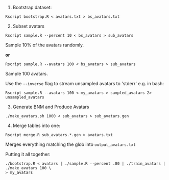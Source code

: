 
1. Bootstrap dataset:

  ``` 
  Rscript bootstrap.R < avatars.txt > bs_avatars.txt
  ```

2. Subset avatars 

  ```
  Rscript sample.R --percent 10 < bs_avatars > sub_avatars
  ```

  Sample 10% of the avatars randomly.

  **or**

  ```
  Rscript sample.R --avatars 100 < bs_avatars > sub_avatars
  ```

  Sample 100 avatars.

  Use the `--inverse` flag to stream unsampled avatars to 'stderr' e.g.
  in bash:

  ```
  Rscript sample.R --avatars 100 < my_avatars > sampled_avatars 2> unsampled_avatars
  ```


3. Generate BNM and Produce Avatars 

  ```
  ./make_avatars.sh 1000 < sub_avatars > sub_avatars.gen
  ```

4. Merge tables into one:

  ```
  Rscript merge.R sub_avatars.*.gen > avatars.txt 
  ```

  Merges everything matching the glob into `output_avatars.txt`

Putting it all together:

```
./bootstrap.R < avatars | ./sample.R --percent .80 | ./train_avatars | ./make_avatars 100 \
> my_avatars

```
